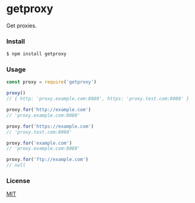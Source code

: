 # getproxy

Get proxies.

### Install

```sh
$ npm install getproxy
```

### Usage

```javascript
const proxy = require('getproxy')

proxy()
// { http: 'proxy.example.com:8080', https: 'proxy.test.com:8080' }

proxy.for('http://example.com')
// 'proxy.example.com:8080'

proxy.for('https://example.com')
// 'proxy.test.com:8080'

proxy.for('example.com')
// 'proxy.example.com:8080'

proxy.for('ftp://example.com')
// null
```

### License

[MIT](./LICENSE)
